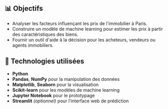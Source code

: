 ## 📊 Objectifs

- Analyser les facteurs influençant les prix de l'immobilier à Paris.
- Construire un modèle de machine learning pour estimer les prix à partir des caractéristiques des biens.
- Fournir un outil d'aide à la décision pour les acheteurs, vendeurs ou agents immobiliers.

## 🧰 Technologies utilisées

- **Python**
- **Pandas**, **NumPy** pour la manipulation des données
- **Matplotlib**, **Seaborn** pour la visualisation
- **Scikit-learn** pour les modèles de machine learning
- **Jupyter Notebook** pour le prototypage
- **Streamlit** *(optionnel)* pour l’interface web de prédiction


